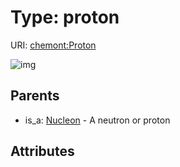 
# Type: proton




URI: [chemont:Proton](http://w3id.org/chemontProton)


![img](http://yuml.me/diagram/nofunky;dir:TB/class/[Nucleon]^-[Proton],[Nucleon])

## Parents

 *  is_a: [Nucleon](Nucleon.md) - A neutron or proton

## Attributes

